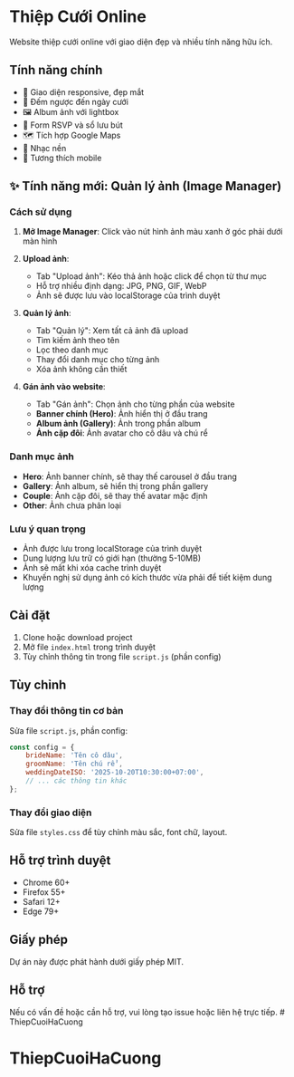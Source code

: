 # Thiệp Cưới Online

Website thiệp cưới online với giao diện đẹp và nhiều tính năng hữu ích.

## Tính năng chính

- 🎨 Giao diện responsive, đẹp mắt
- 📅 Đếm ngược đến ngày cưới
- 🖼️ Album ảnh với lightbox
- 📝 Form RSVP và sổ lưu bút
- 🗺️ Tích hợp Google Maps
- 🎵 Nhạc nền
- 📱 Tương thích mobile

## ✨ Tính năng mới: Quản lý ảnh (Image Manager)

### Cách sử dụng

1. **Mở Image Manager**: Click vào nút hình ảnh màu xanh ở góc phải dưới màn hình

2. **Upload ảnh**:
   - Tab "Upload ảnh": Kéo thả ảnh hoặc click để chọn từ thư mục
   - Hỗ trợ nhiều định dạng: JPG, PNG, GIF, WebP
   - Ảnh sẽ được lưu vào localStorage của trình duyệt

3. **Quản lý ảnh**:
   - Tab "Quản lý": Xem tất cả ảnh đã upload
   - Tìm kiếm ảnh theo tên
   - Lọc theo danh mục
   - Thay đổi danh mục cho từng ảnh
   - Xóa ảnh không cần thiết

4. **Gán ảnh vào website**:
   - Tab "Gán ảnh": Chọn ảnh cho từng phần của website
   - **Banner chính (Hero)**: Ảnh hiển thị ở đầu trang
   - **Album ảnh (Gallery)**: Ảnh trong phần album
   - **Ảnh cặp đôi**: Ảnh avatar cho cô dâu và chú rể

### Danh mục ảnh

- **Hero**: Ảnh banner chính, sẽ thay thế carousel ở đầu trang
- **Gallery**: Ảnh album, sẽ hiển thị trong phần gallery
- **Couple**: Ảnh cặp đôi, sẽ thay thế avatar mặc định
- **Other**: Ảnh chưa phân loại

### Lưu ý quan trọng

- Ảnh được lưu trong localStorage của trình duyệt
- Dung lượng lưu trữ có giới hạn (thường 5-10MB)
- Ảnh sẽ mất khi xóa cache trình duyệt
- Khuyến nghị sử dụng ảnh có kích thước vừa phải để tiết kiệm dung lượng

## Cài đặt

1. Clone hoặc download project
2. Mở file `index.html` trong trình duyệt
3. Tùy chỉnh thông tin trong file `script.js` (phần config)

## Tùy chỉnh

### Thay đổi thông tin cơ bản

Sửa file `script.js`, phần config:

```javascript
const config = {
    brideName: 'Tên cô dâu',
    groomName: 'Tên chú rể',
    weddingDateISO: '2025-10-20T10:30:00+07:00',
    // ... các thông tin khác
};
```

### Thay đổi giao diện

Sửa file `styles.css` để tùy chỉnh màu sắc, font chữ, layout.

## Hỗ trợ trình duyệt

- Chrome 60+
- Firefox 55+
- Safari 12+
- Edge 79+

## Giấy phép

Dự án này được phát hành dưới giấy phép MIT.

## Hỗ trợ

Nếu có vấn đề hoặc cần hỗ trợ, vui lòng tạo issue hoặc liên hệ trực tiếp. # ThiepCuoiHaCuong
# ThiepCuoiHaCuong
